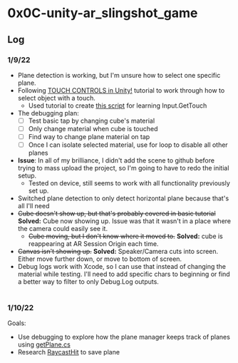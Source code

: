 # 0x0C-unity-ar_slingshot_game

## Log
### 1/9/22
- Plane detection is working, but I'm unsure how to select one specific plane.
- Following [TOUCH CONTROLS in Unity!](https://www.youtube.com/watch?v=bp2PiFC9sSs&ab_channel=Brackeys) tutorial to work through how to select object with a touch.
  - Used tutorial to create [this script](Assets/Scripts/testCube.cs) for learning Input.GetTouch
- The debugging plan:
  - [ ] Test basic tap by changing cube's material
  - [ ] Only change material when cube is touched
  - [ ] Find way to change plane material on tap
  - [ ] Once I can isolate selected material, use for loop to disable all other planes
- **Issue**:
  In all of my brilliance, I didn't add the scene to github before trying to mass upload the project, so I'm going to have to redo the initial setup.
  - Tested on device, still seems to work with all functionality previously set up.
- Switched plane detection to only detect horizontal plane because that's all I'll need
- ~~Cube doesn't show up, but that's probably covered in basic tutorial~~ **Solved:** Cube now showing up. Issue was that it wasn't in a place where the camera could easily see it.
  - ~~Cube moving, but I don't know where it moved to.~~  **Solved:** cube is reappearing at AR Session Origin each time.
- ~~Canvas isn't showing up.~~ **Solved:** Speaker/Camera cuts into screen. Either move further down, or move to bottom of screen.
- Debug logs work with Xcode, so I can use that instead of changing the material while testing. I'll need to add specific chars to beginning or find a better way to filter to only Debug.Log outputs.
<br></br>
### 1/10/22
Goals:
- Use debugging to explore how the plane manager keeps track of planes using [getPlane.cs](Assets/Scripts/getPlane.cs)
- Research [RaycastHit](https://www.monkeykidgc.com/2021/03/raycasthit-unity.html) to save plane

